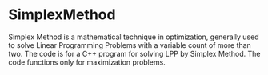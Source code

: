 # SimplexMethod
Simplex Method is a mathematical technique in optimization, generally used to solve Linear Programming Problems with a variable count of more than two. The code is for a C++ program for solving LPP by Simplex Method. The code functions only for maximization problems.
